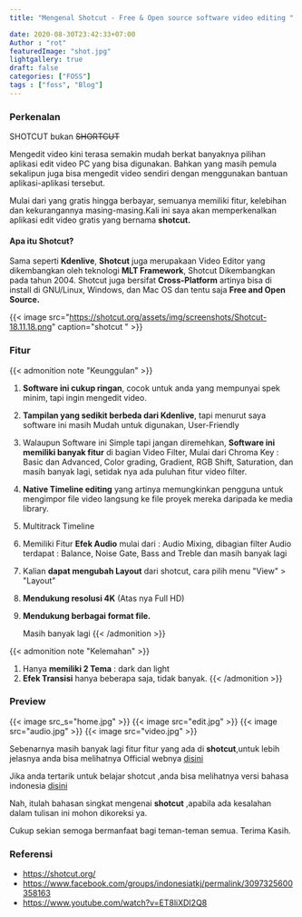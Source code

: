 ```yaml
---
title: "Mengenal Shotcut - Free & Open source software video editing "

date: 2020-08-30T23:42:33+07:00
Author : "rot"
featuredImage: "shot.jpg"
lightgallery: true
draft: false
categories: ["FOSS"]
tags : ["foss", "Blog"]
---
```


### Perkenalan 
 SHOTCUT bukan  ~~SHORTCUT~~
 <!--more-->
Mengedit video kini terasa semakin mudah berkat banyaknya pilihan aplikasi edit video PC yang bisa digunakan. Bahkan yang masih pemula sekalipun juga bisa mengedit video sendiri dengan menggunakan bantuan aplikasi-aplikasi tersebut.

Mulai dari yang gratis hingga berbayar, semuanya memiliki fitur, kelebihan dan kekurangannya masing-masing.Kali ini saya akan memperkenalkan aplikasi edit video gratis yang bernama **shotcut.**

#### Apa itu Shotcut?

Sama seperti **Kdenlive**, **Shotcut** juga merupakaan Video Editor yang dikembangkan oleh teknologi **MLT Framework**, Shotcut Dikembangkan pada tahun 2004. Shotcut juga bersifat **Cross-Platform** artinya bisa di install di GNU/Linux, Windows, dan Mac OS dan tentu saja **Free and Open Source.**

{{< image src="https://shotcut.org/assets/img/screenshots/Shotcut-18.11.18.png" caption="shotcut " >}}



### Fitur


{{< admonition note "Keunggulan" >}}
1. **Software ini cukup ringan**, cocok untuk anda yang mempunyai spek minim, tapi ingin mengedit video.
2. **Tampilan yang sedikit berbeda dari Kdenlive**, tapi menurut saya software ini masih Mudah untuk digunakan, User-Friendly
3. Walaupun Software ini Simple tapi jangan diremehkan, **Software ini memiliki banyak fitur** di bagian Video Filter, Mulai dari Chroma Key : Basic dan Advanced, Color grading, Gradient, RGB Shift, Saturation, dan masih banyak lagi, setidak nya ada puluhan fitur video filter.
4. **Native Timeline editing** yang artinya memungkinkan pengguna untuk mengimpor file video langsung ke file proyek mereka daripada ke media library.
5. Multitrack Timeline
6. Memiliki Fitur **Efek Audio** mulai dari : Audio Mixing, dibagian filter Audio terdapat : Balance, Noise Gate, Bass and Treble dan masih banyak lagi
7. Kalian **dapat mengubah Layout** dari shotcut, cara pilih menu "View" > "Layout"
8. **Mendukung resolusi 4K** (Atas nya Full HD)
9. **Mendukung berbagai format file.** 


    Masih banyak lagi
{{< /admonition >}}

{{< admonition note "Kelemahan" >}}
1. Hanya **memiliki 2 Tema** : dark dan light
2. **Efek Transisi** hanya beberapa saja, tidak banyak.
{{< /admonition >}}

### Preview

{{< image src_s="home.jpg" >}}
{{< image src="edit.jpg"  >}}
{{< image src="audio.jpg"  >}}
{{< image src="video.jpg"  >}}

Sebenarnya masih banyak lagi fitur fitur yang ada di **shotcut**,untuk lebih jelasnya anda bisa melihatnya Official webnya [disini](https://shotcut.org/) 

Jika anda tertarik untuk belajar shotcut ,anda bisa melihatnya  versi bahasa indonesia [disini](https://www.youtube.com/watch?v=ET8liXDI2Q8) 

Nah, itulah bahasan singkat mengenai **shotcut** ,apabila  ada kesalahan dalam tulisan ini mohon dikoreksi ya.

Cukup sekian semoga bermanfaat bagi teman-teman semua.
Terima Kasih. 


### Referensi
- https://shotcut.org/
- https://www.facebook.com/groups/indonesiatkj/permalink/3097325600358163
- https://www.youtube.com/watch?v=ET8liXDI2Q8




